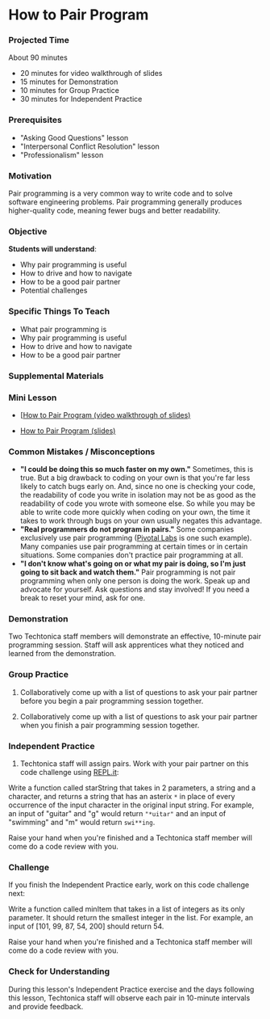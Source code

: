 # How to Pair Program

### Projected Time
About 90 minutes
- 20 minutes for video walkthrough of slides
- 15 minutes for Demonstration
- 10 minutes for Group Practice
- 30 minutes for Independent Practice

### Prerequisites
- "Asking Good Questions" lesson
- "Interpersonal Conflict Resolution" lesson
- "Professionalism" lesson

### Motivation
Pair programming is a very common way to write code and to solve software engineering problems. Pair programming generally produces higher-quality code, meaning fewer bugs and better readability.

### Objective
**Students will understand**:
- Why pair programming is useful
- How to drive and how to navigate
- How to be a good pair partner
- Potential challenges

### Specific Things To Teach
- What pair programming is
- Why pair programming is useful
- How to drive and how to navigate
- How to be a good pair partner

### Supplemental Materials

### Mini Lesson
- [[How to Pair Program (video walkthrough of slides)](https://drive.google.com/open?id=1ruVz2gxoxiwt0jaAdFlbvcV_HuVqWdND)

- [How to Pair Program (slides)](https://docs.google.com/presentation/d/1vqPsNSpGbUAjIJgjhe7sYjYZfdeezE3VeTXqzKH9arw/edit?usp=sharing)

### Common Mistakes / Misconceptions
- **"I could be doing this so much faster on my own."** Sometimes, this is true. But a big drawback to coding on your own is that you're far less likely to catch bugs early on. And, since no one is checking your code, the readability of code you write in isolation may not be as good as the readability of code you wrote with someone else. So while you may be able to write code more quickly when coding on your own, the time it takes to work through bugs on your own usually negates this advantage.
- **"Real programmers do not program in pairs."** Some companies exclusively use pair programming ([Pivotal Labs](https://pivotal.io/labs) is one such example). Many companies use pair programming at certain times or in certain situations. Some companies don't practice pair programming at all. 
- **"I don't know what's going on or what my pair is doing, so I'm just going to sit back and watch them."** Pair programming is not pair programming when only one person is doing the work. Speak up and advocate for yourself. Ask questions and stay involved! If you need a break to reset your mind, ask for one.

### Demonstration
Two Techtonica staff members will demonstrate an effective, 10-minute pair programming session. Staff will ask apprentices what they noticed and learned from the demonstration.

### Group Practice

1. Collaboratively come up with a list of questions to ask your pair partner before you begin a pair programming session together.

2. Collaboratively come up with a list of questions to ask your pair partner when you finish a pair programming session together.

### Independent Practice

1. Techtonica staff will assign pairs. Work with your pair partner on this code challenge using [REPL.it](http://www.repl.it):

Write a function called starString that takes in 2 parameters, a string and a character, and returns a string that has an asterix ` * ` in place of every occurrence of the input character in the original input string. For example, an input of "guitar" and "g" would return ` "*uitar" ` and an input of "swimming" and "m" would return ` swi**ing `.

Raise your hand when you're finished and a Techtonica staff member will come do a code review with you.

### Challenge

If you finish the Independent Practice early, work on this code challenge next:

Write a function called minItem that takes in a list of integers as its only parameter. It should return the smallest integer in the list. For example, an input of [101, 99, 87, 54, 200] should return 54.

Raise your hand when you're finished and a Techtonica staff member will come do a code review with you.

### Check for Understanding
During this lesson's Independent Practice exercise and the days following this lesson, Techtonica staff will observe each pair in 10-minute intervals and provide feedback.
